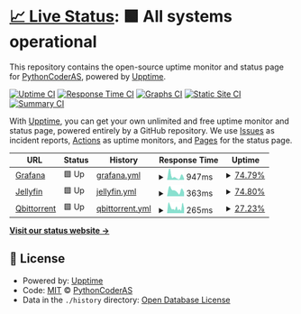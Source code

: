# [📈 Live Status](https://uptime.aoyans.dev): <!--live status--> **🟩 All systems operational**

This repository contains the open-source uptime monitor and status page for [PythonCoderAS](https://uptime.aoyans.dev), powered by [Upptime](https://github.com/upptime/upptime).

[![Uptime CI](https://github.com/PythonCoderAS/uptime/workflows/Uptime%20CI/badge.svg)](https://github.com/PythonCoderAS/uptime/actions?query=workflow%3A%22Uptime+CI%22)
[![Response Time CI](https://github.com/PythonCoderAS/uptime/workflows/Response%20Time%20CI/badge.svg)](https://github.com/PythonCoderAS/uptime/actions?query=workflow%3A%22Response+Time+CI%22)
[![Graphs CI](https://github.com/PythonCoderAS/uptime/workflows/Graphs%20CI/badge.svg)](https://github.com/PythonCoderAS/uptime/actions?query=workflow%3A%22Graphs+CI%22)
[![Static Site CI](https://github.com/PythonCoderAS/uptime/workflows/Static%20Site%20CI/badge.svg)](https://github.com/PythonCoderAS/uptime/actions?query=workflow%3A%22Static+Site+CI%22)
[![Summary CI](https://github.com/PythonCoderAS/uptime/workflows/Summary%20CI/badge.svg)](https://github.com/PythonCoderAS/uptime/actions?query=workflow%3A%22Summary+CI%22)

With [Upptime](https://upptime.js.org), you can get your own unlimited and free uptime monitor and status page, powered entirely by a GitHub repository. We use [Issues](https://github.com/PythonCoderAS/uptime/issues) as incident reports, [Actions](https://github.com/PythonCoderAS/uptime/actions) as uptime monitors, and [Pages](https://uptime.aoyans.dev) for the status page.

<!--start: status pages-->
<!-- This summary is generated by Upptime (https://github.com/upptime/upptime) -->
<!-- Do not edit this manually, your changes will be overwritten -->
<!-- prettier-ignore -->
| URL | Status | History | Response Time | Uptime |
| --- | ------ | ------- | ------------- | ------ |
| <img alt="" src="https://icons.duckduckgo.com/ip3/grafana.aoyans.dev.ico" height="13"> [Grafana](https://grafana.aoyans.dev) | 🟩 Up | [grafana.yml](https://github.com/PythonCoderAS/uptime/commits/HEAD/history/grafana.yml) | <details><summary><img alt="Response time graph" src="./graphs/grafana/response-time-week.png" height="20"> 947ms</summary><br><a href="https://uptime.aoyans.dev/history/grafana"><img alt="Response time 947" src="https://img.shields.io/endpoint?url=https%3A%2F%2Fraw.githubusercontent.com%2FPythonCoderAS%2Fuptime%2FHEAD%2Fapi%2Fgrafana%2Fresponse-time.json"></a><br><a href="https://uptime.aoyans.dev/history/grafana"><img alt="24-hour response time 149" src="https://img.shields.io/endpoint?url=https%3A%2F%2Fraw.githubusercontent.com%2FPythonCoderAS%2Fuptime%2FHEAD%2Fapi%2Fgrafana%2Fresponse-time-day.json"></a><br><a href="https://uptime.aoyans.dev/history/grafana"><img alt="7-day response time 947" src="https://img.shields.io/endpoint?url=https%3A%2F%2Fraw.githubusercontent.com%2FPythonCoderAS%2Fuptime%2FHEAD%2Fapi%2Fgrafana%2Fresponse-time-week.json"></a><br><a href="https://uptime.aoyans.dev/history/grafana"><img alt="30-day response time 947" src="https://img.shields.io/endpoint?url=https%3A%2F%2Fraw.githubusercontent.com%2FPythonCoderAS%2Fuptime%2FHEAD%2Fapi%2Fgrafana%2Fresponse-time-month.json"></a><br><a href="https://uptime.aoyans.dev/history/grafana"><img alt="1-year response time 947" src="https://img.shields.io/endpoint?url=https%3A%2F%2Fraw.githubusercontent.com%2FPythonCoderAS%2Fuptime%2FHEAD%2Fapi%2Fgrafana%2Fresponse-time-year.json"></a></details> | <details><summary><a href="https://uptime.aoyans.dev/history/grafana">74.79%</a></summary><a href="https://uptime.aoyans.dev/history/grafana"><img alt="All-time uptime 74.79%" src="https://img.shields.io/endpoint?url=https%3A%2F%2Fraw.githubusercontent.com%2FPythonCoderAS%2Fuptime%2FHEAD%2Fapi%2Fgrafana%2Fuptime.json"></a><br><a href="https://uptime.aoyans.dev/history/grafana"><img alt="24-hour uptime 100.00%" src="https://img.shields.io/endpoint?url=https%3A%2F%2Fraw.githubusercontent.com%2FPythonCoderAS%2Fuptime%2FHEAD%2Fapi%2Fgrafana%2Fuptime-day.json"></a><br><a href="https://uptime.aoyans.dev/history/grafana"><img alt="7-day uptime 74.79%" src="https://img.shields.io/endpoint?url=https%3A%2F%2Fraw.githubusercontent.com%2FPythonCoderAS%2Fuptime%2FHEAD%2Fapi%2Fgrafana%2Fuptime-week.json"></a><br><a href="https://uptime.aoyans.dev/history/grafana"><img alt="30-day uptime 74.79%" src="https://img.shields.io/endpoint?url=https%3A%2F%2Fraw.githubusercontent.com%2FPythonCoderAS%2Fuptime%2FHEAD%2Fapi%2Fgrafana%2Fuptime-month.json"></a><br><a href="https://uptime.aoyans.dev/history/grafana"><img alt="1-year uptime 74.79%" src="https://img.shields.io/endpoint?url=https%3A%2F%2Fraw.githubusercontent.com%2FPythonCoderAS%2Fuptime%2FHEAD%2Fapi%2Fgrafana%2Fuptime-year.json"></a></details>
| <img alt="" src="https://icons.duckduckgo.com/ip3/jellyfin.aoyans.dev.ico" height="13"> [Jellyfin](https://jellyfin.aoyans.dev) | 🟩 Up | [jellyfin.yml](https://github.com/PythonCoderAS/uptime/commits/HEAD/history/jellyfin.yml) | <details><summary><img alt="Response time graph" src="./graphs/jellyfin/response-time-week.png" height="20"> 363ms</summary><br><a href="https://uptime.aoyans.dev/history/jellyfin"><img alt="Response time 363" src="https://img.shields.io/endpoint?url=https%3A%2F%2Fraw.githubusercontent.com%2FPythonCoderAS%2Fuptime%2FHEAD%2Fapi%2Fjellyfin%2Fresponse-time.json"></a><br><a href="https://uptime.aoyans.dev/history/jellyfin"><img alt="24-hour response time 131" src="https://img.shields.io/endpoint?url=https%3A%2F%2Fraw.githubusercontent.com%2FPythonCoderAS%2Fuptime%2FHEAD%2Fapi%2Fjellyfin%2Fresponse-time-day.json"></a><br><a href="https://uptime.aoyans.dev/history/jellyfin"><img alt="7-day response time 363" src="https://img.shields.io/endpoint?url=https%3A%2F%2Fraw.githubusercontent.com%2FPythonCoderAS%2Fuptime%2FHEAD%2Fapi%2Fjellyfin%2Fresponse-time-week.json"></a><br><a href="https://uptime.aoyans.dev/history/jellyfin"><img alt="30-day response time 363" src="https://img.shields.io/endpoint?url=https%3A%2F%2Fraw.githubusercontent.com%2FPythonCoderAS%2Fuptime%2FHEAD%2Fapi%2Fjellyfin%2Fresponse-time-month.json"></a><br><a href="https://uptime.aoyans.dev/history/jellyfin"><img alt="1-year response time 363" src="https://img.shields.io/endpoint?url=https%3A%2F%2Fraw.githubusercontent.com%2FPythonCoderAS%2Fuptime%2FHEAD%2Fapi%2Fjellyfin%2Fresponse-time-year.json"></a></details> | <details><summary><a href="https://uptime.aoyans.dev/history/jellyfin">74.80%</a></summary><a href="https://uptime.aoyans.dev/history/jellyfin"><img alt="All-time uptime 74.80%" src="https://img.shields.io/endpoint?url=https%3A%2F%2Fraw.githubusercontent.com%2FPythonCoderAS%2Fuptime%2FHEAD%2Fapi%2Fjellyfin%2Fuptime.json"></a><br><a href="https://uptime.aoyans.dev/history/jellyfin"><img alt="24-hour uptime 100.00%" src="https://img.shields.io/endpoint?url=https%3A%2F%2Fraw.githubusercontent.com%2FPythonCoderAS%2Fuptime%2FHEAD%2Fapi%2Fjellyfin%2Fuptime-day.json"></a><br><a href="https://uptime.aoyans.dev/history/jellyfin"><img alt="7-day uptime 74.80%" src="https://img.shields.io/endpoint?url=https%3A%2F%2Fraw.githubusercontent.com%2FPythonCoderAS%2Fuptime%2FHEAD%2Fapi%2Fjellyfin%2Fuptime-week.json"></a><br><a href="https://uptime.aoyans.dev/history/jellyfin"><img alt="30-day uptime 74.80%" src="https://img.shields.io/endpoint?url=https%3A%2F%2Fraw.githubusercontent.com%2FPythonCoderAS%2Fuptime%2FHEAD%2Fapi%2Fjellyfin%2Fuptime-month.json"></a><br><a href="https://uptime.aoyans.dev/history/jellyfin"><img alt="1-year uptime 74.80%" src="https://img.shields.io/endpoint?url=https%3A%2F%2Fraw.githubusercontent.com%2FPythonCoderAS%2Fuptime%2FHEAD%2Fapi%2Fjellyfin%2Fuptime-year.json"></a></details>
| <img alt="" src="https://icons.duckduckgo.com/ip3/qbittorrent.aoyans.dev.ico" height="13"> [Qbittorrent](https://qbittorrent.aoyans.dev) | 🟩 Up | [qbittorrent.yml](https://github.com/PythonCoderAS/uptime/commits/HEAD/history/qbittorrent.yml) | <details><summary><img alt="Response time graph" src="./graphs/qbittorrent/response-time-week.png" height="20"> 265ms</summary><br><a href="https://uptime.aoyans.dev/history/qbittorrent"><img alt="Response time 265" src="https://img.shields.io/endpoint?url=https%3A%2F%2Fraw.githubusercontent.com%2FPythonCoderAS%2Fuptime%2FHEAD%2Fapi%2Fqbittorrent%2Fresponse-time.json"></a><br><a href="https://uptime.aoyans.dev/history/qbittorrent"><img alt="24-hour response time 84" src="https://img.shields.io/endpoint?url=https%3A%2F%2Fraw.githubusercontent.com%2FPythonCoderAS%2Fuptime%2FHEAD%2Fapi%2Fqbittorrent%2Fresponse-time-day.json"></a><br><a href="https://uptime.aoyans.dev/history/qbittorrent"><img alt="7-day response time 265" src="https://img.shields.io/endpoint?url=https%3A%2F%2Fraw.githubusercontent.com%2FPythonCoderAS%2Fuptime%2FHEAD%2Fapi%2Fqbittorrent%2Fresponse-time-week.json"></a><br><a href="https://uptime.aoyans.dev/history/qbittorrent"><img alt="30-day response time 265" src="https://img.shields.io/endpoint?url=https%3A%2F%2Fraw.githubusercontent.com%2FPythonCoderAS%2Fuptime%2FHEAD%2Fapi%2Fqbittorrent%2Fresponse-time-month.json"></a><br><a href="https://uptime.aoyans.dev/history/qbittorrent"><img alt="1-year response time 265" src="https://img.shields.io/endpoint?url=https%3A%2F%2Fraw.githubusercontent.com%2FPythonCoderAS%2Fuptime%2FHEAD%2Fapi%2Fqbittorrent%2Fresponse-time-year.json"></a></details> | <details><summary><a href="https://uptime.aoyans.dev/history/qbittorrent">27.23%</a></summary><a href="https://uptime.aoyans.dev/history/qbittorrent"><img alt="All-time uptime 27.23%" src="https://img.shields.io/endpoint?url=https%3A%2F%2Fraw.githubusercontent.com%2FPythonCoderAS%2Fuptime%2FHEAD%2Fapi%2Fqbittorrent%2Fuptime.json"></a><br><a href="https://uptime.aoyans.dev/history/qbittorrent"><img alt="24-hour uptime 0.00%" src="https://img.shields.io/endpoint?url=https%3A%2F%2Fraw.githubusercontent.com%2FPythonCoderAS%2Fuptime%2FHEAD%2Fapi%2Fqbittorrent%2Fuptime-day.json"></a><br><a href="https://uptime.aoyans.dev/history/qbittorrent"><img alt="7-day uptime 27.23%" src="https://img.shields.io/endpoint?url=https%3A%2F%2Fraw.githubusercontent.com%2FPythonCoderAS%2Fuptime%2FHEAD%2Fapi%2Fqbittorrent%2Fuptime-week.json"></a><br><a href="https://uptime.aoyans.dev/history/qbittorrent"><img alt="30-day uptime 27.23%" src="https://img.shields.io/endpoint?url=https%3A%2F%2Fraw.githubusercontent.com%2FPythonCoderAS%2Fuptime%2FHEAD%2Fapi%2Fqbittorrent%2Fuptime-month.json"></a><br><a href="https://uptime.aoyans.dev/history/qbittorrent"><img alt="1-year uptime 27.23%" src="https://img.shields.io/endpoint?url=https%3A%2F%2Fraw.githubusercontent.com%2FPythonCoderAS%2Fuptime%2FHEAD%2Fapi%2Fqbittorrent%2Fuptime-year.json"></a></details>

<!--end: status pages-->

[**Visit our status website →**](https://uptime.aoyans.dev)

## 📄 License

- Powered by: [Upptime](https://github.com/upptime/upptime)
- Code: [MIT](./LICENSE) © [PythonCoderAS](https://uptime.aoyans.dev)
- Data in the `./history` directory: [Open Database License](https://opendatacommons.org/licenses/odbl/1-0/)
